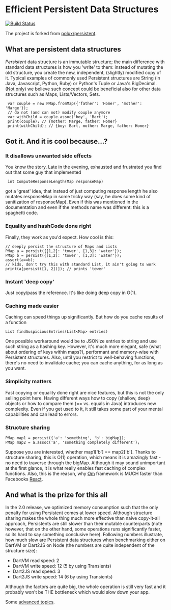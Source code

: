 # Efficient Persistent Data Structures

[![Build Status](https://drone.io/github.com/vacuumlabs/persistent/status.png)](https://drone.io/github.com/vacuumlabs/persistent/latest)

The project is forked from
[polux/persistent](https://github.com/polux/persistent).

## What are persistent data structures
*Persistent* data structure is an immutable structure; the main difference with standard data structures is how you 'write' to them: instead of mutating
the old structure, you create the new, independent, (slightly) modified copy of it. Typical examples of commonly used Persistent structures are String (in Java, Javascript, Python, Ruby) or Python's Tuple or Java's BigDecimal. [(Not only)](http://www.infoq.com/presentations/Value-Identity-State-Rich-Hickey) we believe such concept could be beneficial also for other data structures such as Maps, Lists/Vectors, Sets.

     var couple = new PMap.fromMap({'father': 'Homer', 'mother': 'Marge'});
     // do not (and can not) modify couple anymore
     var withChild = couple.assoc('boy', 'Bart');
     print(couple); // {mother: Marge, father: Homer}
     print(withChild); // {boy: Bart, mother: Marge, father: Homer}

## Got it. And it is cool because...?

### It disallows unwanted side effects
You know the story. Late in the evening, exhausted and frustrated you find out that some guy that implemented

     int ComputeResponseLength(Map responseMap) 

got a 'great' idea, that instead of just computing response length he also mutates responseMap in some tricky way (say, he does some kind of sanitization of responseMap). Even if this was mentioned in the documentation and even if the methods name was different: this is a spaghetti code.

### Equality and hashCode done right
Finally, they work as you'd expect. How cool is this:

    // deeply persist the structure of Maps and Lists
    PMap a = persist({[1,2]: 'tower', [1,3]: 'water'});
    PMap b = persist({[1,2]: 'tower', [1,3]: 'water'});
    assert(a==b); 
    // kids, don't try this with standard List, it ain't going to work
    print(a[persist([1, 2])]); // prints 'tower'

### Instant 'deep copy'
Just copy/pass the reference. It's like doing deep copy in O(1).

### Caching made easier
Caching can speed things up significantly. But how do you cache results of a function

    List findSuspiciousEntries(List<Map> entries)

One possible workaround would be to JSONize entries to string and use such string as a hashing key. However, it's much more elegant, safe (what about ordering of keys within maps?), performant and memory-wise with Persistent structures. Also, until you restrict to well-behaving functions, there's no need to invalidate cache; you can cache anything, for as long as you want.
    
### Simplicity matters
Fast copying or equality done right are nice features, but this is not the only selling point here. Having different ways how to copy (shallow, deep) objects or how to compare them (== vs. equals in Java) introduces new complexity. Even if you get used to it, it still takes some part of your mental capabilities and can lead to errors.

### Structure sharing 
    PMap map1 = persist({'a': 'something', 'b': bigMap});
    PMap map2 = a.assoc('a', 'something completely different');
Suppose you are interested, whether map1['b'] == map2['b']. Thanks to structure sharing, this is O(1) operation, which means it is amazingly fast - no need to traverse through the bigMap. Although it may sound unimportant at the first glance, it is what really enables fast caching of complex functions. Also, this is the reason, why [Om](https://github.com/swannodette/om/) framework is MUCH faster than Facebooks [React](http://facebook.github.io/react/).

## And what is the prize for this all
In the 2.0 release, we optimized memory consumption such that the only penalty for using Persistent
comes at lower speed. Although structure sharing makes the whole thing much more effective than naive
copy-it-all approach, Persistents are still slower than their mutable counterparts (note however, that on
the other hand, some operations runs significantly faster, so its hard to say something conclusive
here). Following numbers illustrate, how much slow are Persistent data structures when benchmarking either on DartVM
or Dart2JS on Node (the numbers are quite independent of the structure size):

* DartVM read speed: 2
* DartVM write speed: 12 (5 by using Transients)
* Dart2JS read speed: 3
* Dart2JS write speed: 14 (6 by using Transients)

Although the factors are quite big, the whole operation is still very fast and it probably won't be THE bottleneck which would slow down your app. 

Some [advanced topics](https://github.com/vacuumlabs/persistent/wiki/Advanced-topics).

